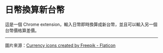 # 日幣換算新台幣


這是一個 Chrome extension，輸入日幣即時換算成新台幣，並且可以輸入另一個台幣價格算差價。


---
圖片來源：[Currency icons created by Freepik - Flaticon](https://www.flaticon.com/free-icons/currency)
